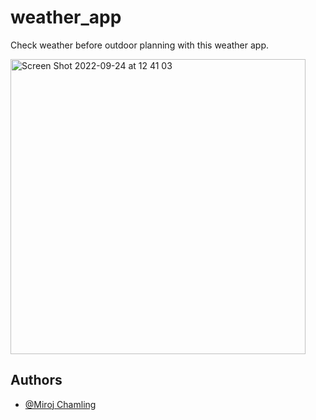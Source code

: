 # weather_app

Check weather before outdoor planning with this weather app.

<img width="472" alt="Screen Shot 2022-09-24 at 12 41 03" src="https://user-images.githubusercontent.com/81049151/192084572-8ce476b0-f7f2-42ab-a068-b20fe3688a52.png">

## Authors

- [@Miroj Chamling](https://github.com/Miroj-chamling)

